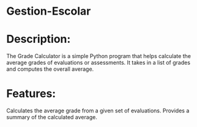# Gestion-Escolar
# Description:
The Grade Calculator is a simple Python program that helps calculate the average grades of evaluations or assessments. It takes in a list of grades and computes the overall average.

# Features:
Calculates the average grade from a given set of evaluations.
Provides a summary of the calculated average.
